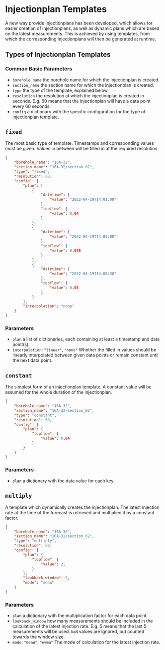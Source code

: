# Injectionplan Templates

A new way provide injectionplans has been developed, which allows for easier creation of injectionplans, as well as dynamic plans which are based on the latest measurements. This is achieved by using templates, from which the corresponding injectionplans will then be generated at runtime.

## Types of Injectionplan Templates

### Common Basic Parameters

- `borehole_name` the borehole name for which the injectionplan is created.
- `section_name` the section name for which the injectionplan is created.
- `type` the type of the template, explained below.
- `resolution` the resolution at which the injectionplan is created in seconds. E.g. 60 means that the injectionplan will have a data point every 60 seconds.
- `config` a dictionary with the specific configuration for the type of injectionplan template.


## `fixed`
The most basic type of template. Timestamps and corresponding values must be given. Values in between will be filled in at the required resolution.

```json
{
    "borehole_name": "16A-32",
    "section_name": "16A-32/section_02",
    "type": "fixed",
    "resolution": 60,
    "config": {
        "plan": [
            {
                "datetime": {
                    "value": "2022-04-19T14:01:00"
                },
                "topflow": {
                    "value": 0.04
                }
            },
            {
                "datetime": {
                    "value": "2022-04-19T14:05:00"
                },
                "topflow": {
                    "value": 0.045
                }
            },
            {
                "datetime": {
                    "value": "2022-04-19T14:08:30"
                },
                "topflow": {
                    "value": 0.05
                }
            }
        ],
        "interpolation": "none"
    }
}
```
### Parameters
- `plan` a list of dictionaries, each containing at least a timestamp and data point(s).
- `interpolation`: `"linear"`, `"none"` Whether the filled in values should be linearly interpolated between given data points or remain constant until the next data point.

## `constant`
The simplest form of an injectionplan template. A constant value will be assumed for the whole duration of the injectionplan.

```json
{
    "borehole_name": "16A-32",
    "section_name": "16A-32/section_02",
    "type": "constant",
    "resolution": 60,
    "config": {
        "plan": {
            "topflow": {
                "value": 0.04
            }
        }
    }
}
```

### Parameters
- `plan` a dictionary with the data value for each key.

## `multiply`
A template which dynamically creates the injectionplan. The latest injection rate at the time of the forecast is retrieved and multiplied it by a constant factor.

```json
{
    "borehole_name": "16A-32",
    "section_name": "16A-32/section_02",
    "type": "multiply",
    "resolution": 60,
    "config": {
        "plan": {
            "topflow": {
                "value": 2,
            }
        },
        "lookback_window": 5,
        "mode": "mean"
    }
}
```

### Parameters
- `plan` a dictionary with the multiplication factor for each data point.
- `lookback_window` how many measurements should be included in the calculation of the latest injection rate. E.g. 5 means that the last 5 measurements will be used. `NaN` values are ignored, but counted towards the window size.
- `mode`: `"mean"`, `"ewma"` The mode of calculation for the latest injection rate.

